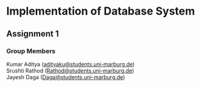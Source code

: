# Implementation of Database System
## Assignment 1

### Group Members

Kumar Aditya (adityaku@students.uni-marburg.de) </br>
Srushti Rathod (Rathod@students.uni-marburg.de) </br>
Jayesh Daga (Daga@students.uni-marburg.de)


